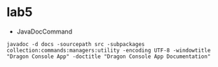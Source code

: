 # lab5
- JavaDocCommand
  
`javadoc -d docs -sourcepath src -subpackages collection:commands:managers:utility -encoding UTF-8 -windowtitle "Dragon Console App" -doctitle "Dragon Console App Documentation"`
